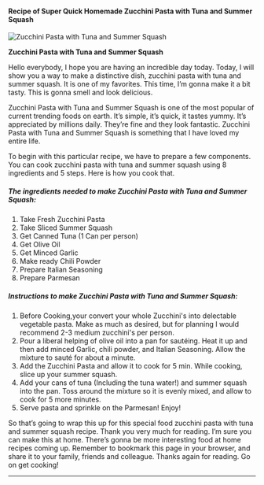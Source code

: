             

#### Recipe of Super Quick Homemade Zucchini Pasta with Tuna and Summer Squash

![Zucchini Pasta with Tuna and Summer Squash](https://img-global.cpcdn.com/recipes/6916d0e8dcdefc54/751x532cq70/zucchini-pasta-with-tuna-and-summer-squash-recipe-main-photo.jpg)

**Zucchini Pasta with Tuna and Summer Squash**

Hello everybody, I hope you are having an incredible day today. Today, I will show you a way to make a distinctive dish, zucchini pasta with tuna and summer squash. It is one of my favorites. This time, I’m gonna make it a bit tasty. This is gonna smell and look delicious.

Zucchini Pasta with Tuna and Summer Squash is one of the most popular of current trending foods on earth. It’s simple, it’s quick, it tastes yummy. It’s appreciated by millions daily. They’re fine and they look fantastic. Zucchini Pasta with Tuna and Summer Squash is something that I have loved my entire life.

To begin with this particular recipe, we have to prepare a few components. You can cook zucchini pasta with tuna and summer squash using 8 ingredients and 5 steps. Here is how you cook that.

##### The ingredients needed to make Zucchini Pasta with Tuna and Summer Squash:

1.  Take Fresh Zucchini Pasta
2.  Take Sliced Summer Squash
3.  Get Canned Tuna (1 Can per person)
4.  Get Olive Oil
5.  Get Minced Garlic
6.  Make ready Chili Powder
7.  Prepare Italian Seasoning
8.  Prepare Parmesan

##### Instructions to make Zucchini Pasta with Tuna and Summer Squash:

1.  Before Cooking,your convert your whole Zucchini's into delectable vegetable pasta. Make as much as desired, but for planning I would recommend 2-3 medium zucchini's per person.
2.  Pour a liberal helping of olive oil into a pan for sautéing. Heat it up and then add minced Garlic, chili powder, and Italian Seasoning. Allow the mixture to sauté for about a minute.
3.  Add the Zucchini Pasta and allow it to cook for 5 min. While cooking, slice up your summer squash.
4.  Add your cans of tuna (Including the tuna water!) and summer squash into the pan. Toss around the mixture so it is evenly mixed, and allow to cook for 5 more minutes.
5.  Serve pasta and sprinkle on the Parmesan! Enjoy!

So that’s going to wrap this up for this special food zucchini pasta with tuna and summer squash recipe. Thank you very much for reading. I’m sure you can make this at home. There’s gonna be more interesting food at home recipes coming up. Remember to bookmark this page in your browser, and share it to your family, friends and colleague. Thanks again for reading. Go on get cooking!

* * *